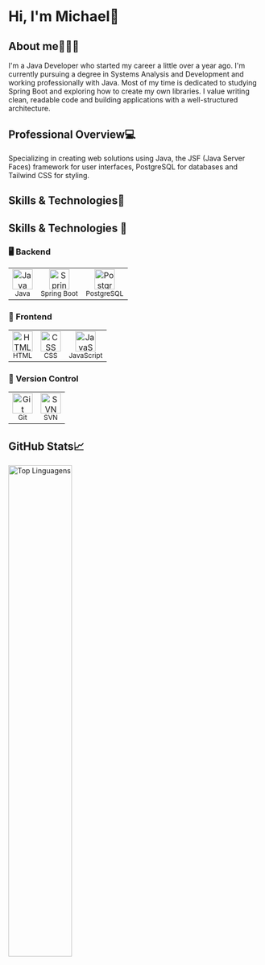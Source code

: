 # Hi, I'm Michael👋

## About me🧑🏽‍💼
<p>I'm a Java Developer who started my career a little over a year ago. I'm currently pursuing a degree in Systems Analysis and Development and working professionally with Java. Most of my time is dedicated to studying Spring Boot and exploring how to create my own libraries. I value writing clean, readable code and building applications with a well-structured architecture.</p>

## Professional Overview💻
<p>Specializing in creating web solutions using Java, the JSF (Java Server Faces) framework for user interfaces, PostgreSQL for databases and Tailwind CSS for styling.</p>

## Skills & Technologies🎯
## Skills & Technologies 🎯

### 🖥️ Backend
<table>
  <tr>
    <td align="center">
      <img src="https://cdn.jsdelivr.net/gh/devicons/devicon/icons/java/java-original.svg" height="40" alt="Java" /><br/>
      <sub>Java</sub>
    </td>
    <td align="center">
      <img src="https://cdn.jsdelivr.net/gh/devicons/devicon/icons/spring/spring-original.svg" height="40" alt="Spring Boot" /><br/>
      <sub>Spring Boot</sub>
    </td>
    <td align="center">
      <img src="https://www.postgresql.org/media/img/about/press/elephant.png" height="40" alt="PostgreSQL" /><br/>
      <sub>PostgreSQL</sub>
    </td>
  </tr>
</table>

### 🎨 Frontend
<table>
  <tr>
    <td align="center">
      <img src="https://cdn.jsdelivr.net/gh/devicons/devicon/icons/html5/html5-original.svg" height="40" alt="HTML" /><br/>
      <sub>HTML</sub>
    </td>
    <td align="center">
      <img src="https://cdn.jsdelivr.net/gh/devicons/devicon/icons/css3/css3-original.svg" height="40" alt="CSS" /><br/>
      <sub>CSS</sub>
    </td>
    <td align="center">
      <img src="https://cdn.jsdelivr.net/gh/devicons/devicon/icons/javascript/javascript-original.svg" height="40" alt="JavaScript" /><br/>
      <sub>JavaScript</sub>
    </td>
  </tr>
</table>

### 🔧 Version Control
<table>
  <tr>
    <td align="center">
      <img src="https://cdn.jsdelivr.net/gh/devicons/devicon/icons/git/git-original.svg" height="40" alt="Git" /><br/>
      <sub>Git</sub>
    </td>
    <td align="center">
      <img src="https://svn.apache.org/repos/asf/subversion/svn-logos/images/tyrus-svn2.png" height="40" alt="SVN" /><br/>
      <sub>SVN</sub>
    </td>
  </tr>
</table>

## GitHub Stats📈
<p>
<img alt="Top Linguagens" align="left" width="50%" src="https://github-readme-stats.vercel.app/api/top-langs/?username=devMRibeiro&size_weight=0&count_weight=1&theme=highcontrast&show_owner=true&hide=css,html&layout=donut" />
</p>
